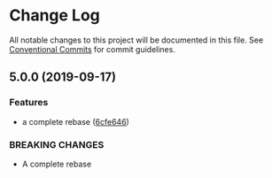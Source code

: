 # Change Log

All notable changes to this project will be documented in this file.
See [Conventional Commits](https://conventionalcommits.org) for commit guidelines.

## 5.0.0 (2019-09-17)

### Features

- a complete rebase ([6cfe646](https://gitlab.com/codsen/codsen/commit/6cfe646))

### BREAKING CHANGES

- A complete rebase
